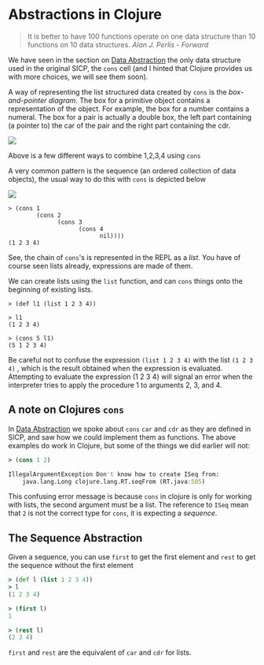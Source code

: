 # Abstractions in Clojure

<blockquote>It is better to have 100 functions operate on one data structure than
10 functions on 10 data structures.
<cite>Alan J. Perlis - Forward</cite>
</blockquote>

We have seen in the section on [Data Abstraction]() the only data
structure used in the original SICP, the `cons` cell (and I hinted
that Clojure provides us with more choices, we will see them soon).

A way of representing the list structured data created by `cons` is
the *box-and-pointer diagram*. The box for a primitive object contains
a representation of the object. For example, the box for a number
contains a numeral. The box for a pair is actually a double box, the
left part containing (a pointer to) the car of the pair and the right
part containing the cdr.

<img src="/images/fig2.3.png">

Above is a few different ways to combine 1,2,3,4 using `cons`

A very common pattern is the sequence (an ordered collection of data
objects), the usual way to do this with `cons` is depicted below

<img src="/images/fig2.4.png">

```
> (cons 1
        (cons 2
              (cons 3
                    (cons 4
                          nil))))
(1 2 3 4)
```

See, the chain of `cons`'s is represented in the REPL as a *list*. You
have of course seen lists already, expressions are made of them.

We can create lists using the `list` function, and can `cons` things
onto the beginning of existing lists.

```
> (def l1 (list 1 2 3 4))

> l1
(1 2 3 4)

> (cons 5 l1)
(5 1 2 3 4)
```

Be careful not to confuse the expression `(list 1 2 3 4)` with the
list `(1 2 3 4)` , which is the result obtained when the expression is
evaluated. Attempting to evaluate the expression (1 2 3 4) will signal
an error when the interpreter tries to apply the procedure 1 to
arguments 2, 3, and 4.


## A note on Clojures `cons`

In [Data Abstraction]() we spoke about `cons` `car` and `cdr` as they
are defined in SICP, and saw how we could implement them as
functions. The above examples do work in Clojure, but some of the
things we did earlier will not:

```clojure
> (cons 1 2)

IllegalArgumentException Don't know how to create ISeq from:
    java.lang.Long clojure.lang.RT.seqFrom (RT.java:505)

```

This confusing error message is because `cons` in clojure is only for
working with lists, the second argument must be a list. The reference
to `ISeq` mean that `2` is not the correct type for `cons`, it is
expecting a *sequence*.

## The Sequence Abstraction

Given a sequence, you can use `first` to get the first element and
`rest` to get the sequence without the first element

```clojure
> (def l (list 1 2 3 4))
> l
(1 2 3 4)

> (first l)
1

> (rest l)
(2 3 4)
```

`first` and `rest` are the equivalent of `car` and `cdr` for lists.
